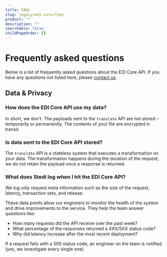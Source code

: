 ```yaml
---
title: FAQs
slug: legacy/edi-core/faqs
product: ""
description: ""
searchable: false
childPageOrder: []
---
```


# Frequently asked questions

Below is a list of frequently asked questions about the EDI Core API. If you have any questions not listed here, please [contact us](https://www.stedi.com/contact).

## Data & Privacy

### How does the EDI Core API use my data?

In short, we don’t. The payloads sent to the `translate` API are not stored – temporarily or permanently. The contents of your file are encrypted in transit.

### Is data sent to the EDI Core API stored?

The `translate` API is a stateless system that executes a transformation on your data. The transformation happens during the duration of the request; we do not retain the payload once a response is returned.

### What does Stedi log when I hit the EDI Core API?

We log only request meta information such as the size of the request, latency, transaction sets, and release.

These data points allow our engineers to monitor the health of the system and drive improvements to the service. They help the team answer questions like:

- How many requests did the API receive over the past week?
- What percentage of the responses returned a 4XX/5XX status code?
- Why did latency increase after the most recent deployment?

If a request fails with a 500 status code, an engineer on the team is notified (yes, we investigate every single one).
